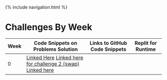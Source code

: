 {% include navigation.html %}
# Challenges By Week
| Week | Code Snippets on Problems Solution | Links to GitHub Code Snippets | Replit for Runtime|
| ----- | ----- | ----- | ----- |
|     0| [Linked Here](https://github.com/ArnavPalkhiwala/APCSA-Tri3-Individual/blob/main/abstractClass.java) [Linked here for challenge 2 (swap)](https://github.com/ArnavPalkhiwala/APCSA-Tri3-Individual/blob/main/Swap.java#L5-L12) [Linked here](https://replit.com/@ArnavPalkhiwala/APCSA-Tri3-Individual#.replit)
